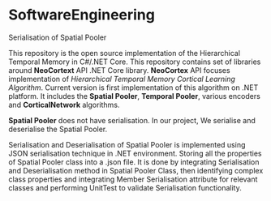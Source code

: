 # SoftwareEngineering

Serialisation of Spatial Pooler

This repository is the open source implementation of the Hierarchical Temporal Memory in C#/.NET Core. This repository contains set of libraries around **NeoCortext** API .NET Core library. **NeoCortex** API focuses implementation of _Hierarchical Temporal Memory Cortical Learning Algorithm_. Current version is first implementation of this algorithm on .NET platform. It includes the **Spatial Pooler**, **Temporal Pooler**, various encoders and **CorticalNetwork**  algorithms.

**Spatial Pooler** does not have serialisation. In our project, We serialise and deserialise the Spatial Pooler.

Serialisation and Deserialisation of Spatial Pooler is implemented using JSON serialisation technique in .NET environment. Storing all the properties of Spatial Pooler class into a .json file. It is done by integrating Serialisation and Deserialisation method in Spatial Pooler Class, then identifying complex class properties and integrating Member Serialisation attribute for relevant classes and performing UnitTest to validate Serialisation functionality.
